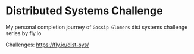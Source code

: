 # Distributed Systems Challenge

My personal completion journey of `Gossip Glomers` dist systems challenge series by fly.io

Challenges: https://fly.io/dist-sys/
